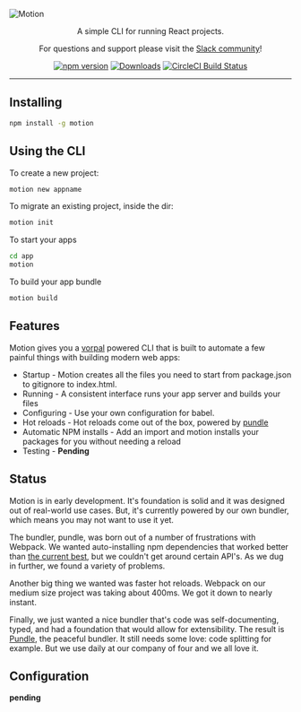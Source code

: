 ![Motion](https://raw.githubusercontent.com/motion/motion/master/o.jpg)

<p align="center">
  A simple CLI for running React projects.
</p>

<p align="center">
  For questions and support please visit the <a href="https://motion-slack.herokuapp.com">Slack community</a>!
</p>

<p align="center">
  <a href="http://badge.fury.io/js/motion"><img alt="npm version" src="https://badge.fury.io/js/motion.svg"></a>
  <a href="https://npmjs.org/package/motion"><img alt="Downloads" src="http://img.shields.io/npm/dm/motion.svg"></a>
  <a href="https://circleci.com/gh/motion/motion/tree/master">
    <img src="https://img.shields.io/circleci/project/motion/motion/master.svg" alt="CircleCI Build Status">
  </a>
</p>

----

## Installing

```bash
npm install -g motion
```

## Using the CLI

To create a new project:

```bash
motion new appname
```

To migrate an existing project, inside the dir:

```bash
motion init
```

To start your apps

```bash
cd app
motion
```

To build your app bundle

```bash
motion build
```

## Features

Motion gives you a [vorpal](https://github.com/dthree/vorpal) powered CLI that is built
to automate a few painful things with building modern web apps:

- Startup - Motion creates all the files you need to start from package.json to gitignore to index.html.
- Running - A consistent interface runs your app server and builds your files
- Configuring - Use your own configuration for babel.
- Hot reloads - Hot reloads come out of the box, powered by [pundle](https://github.com/motion/pundle)
- Automatic NPM installs - Add an import and motion installs your packages for you without needing a reload
- Testing - **Pending**

## Status

Motion is in early development. It's foundation is solid and it was designed out of real-world use cases.
But, it's currently powered by our own bundler, which means you may not want to use it yet.

The bundler, pundle, was born out of a number of frustrations with Webpack. We wanted auto-installing
npm dependencies that worked better than [the current best](https://github.com/ericclemmons/npm-install-webpack-plugin), but we couldn't get around certain API's. As we dug in further, we found a variety of problems.

Another big thing we wanted was faster hot reloads. Webpack on our medium size project was taking about 400ms. We got it down to nearly instant.

Finally, we just wanted a nice bundler that's code was self-documenting, typed, and had a foundation that would allow for extensibility. The result is [Pundle](https://github.com/motion/pundle), the peaceful bundler. It still needs some love: code splitting for example. But we use daily at our company of four and we all love it.

## Configuration

**pending**
